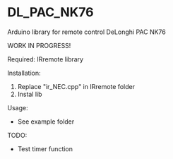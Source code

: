 # DL_PAC_NK76
Arduino library for remote control DeLonghi PAC NK76

WORK IN PROGRESS!

Required: IRremote library

Installation:
1. Replace "ir_NEC.cpp" in IRremote folder
2. Instal lib

Usage:
- See example folder

TODO:
- Test timer function

